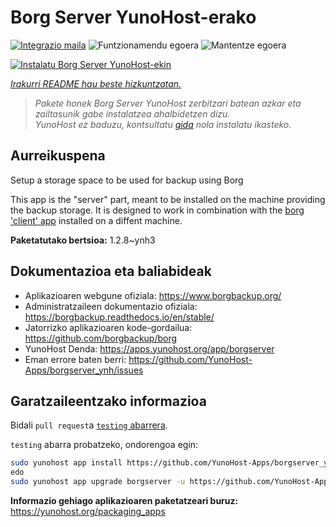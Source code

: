 <!--
Ohart ongi: README hau automatikoki sortu da <https://github.com/YunoHost/apps/tree/master/tools/readme_generator>ri esker
EZ editatu eskuz.
-->

# Borg Server YunoHost-erako

[![Integrazio maila](https://dash.yunohost.org/integration/borgserver.svg)](https://ci-apps.yunohost.org/ci/apps/borgserver/) ![Funtzionamendu egoera](https://ci-apps.yunohost.org/ci/badges/borgserver.status.svg) ![Mantentze egoera](https://ci-apps.yunohost.org/ci/badges/borgserver.maintain.svg)

[![Instalatu Borg Server YunoHost-ekin](https://install-app.yunohost.org/install-with-yunohost.svg)](https://install-app.yunohost.org/?app=borgserver)

*[Irakurri README hau beste hizkuntzatan.](./ALL_README.md)*

> *Pakete honek Borg Server YunoHost zerbitzari batean azkar eta zailtasunik gabe instalatzea ahalbidetzen dizu.*  
> *YunoHost ez baduzu, kontsultatu [gida](https://yunohost.org/install) nola instalatu ikasteko.*

## Aurreikuspena

Setup a storage space to be used for backup using Borg

This app is the "server" part, meant to be installed on the machine providing the backup storage. It is designed to work in combination with the [borg 'client' app](https://apps.yunohost.org/app/borg) installed on a diffent machine.


**Paketatutako bertsioa:** 1.2.8~ynh3
## Dokumentazioa eta baliabideak

- Aplikazioaren webgune ofiziala: <https://www.borgbackup.org/>
- Administratzaileen dokumentazio ofiziala: <https://borgbackup.readthedocs.io/en/stable/>
- Jatorrizko aplikazioaren kode-gordailua: <https://github.com/borgbackup/borg>
- YunoHost Denda: <https://apps.yunohost.org/app/borgserver>
- Eman errore baten berri: <https://github.com/YunoHost-Apps/borgserver_ynh/issues>

## Garatzaileentzako informazioa

Bidali `pull request`a [`testing` abarrera](https://github.com/YunoHost-Apps/borgserver_ynh/tree/testing).

`testing` abarra probatzeko, ondorengoa egin:

```bash
sudo yunohost app install https://github.com/YunoHost-Apps/borgserver_ynh/tree/testing --debug
edo
sudo yunohost app upgrade borgserver -u https://github.com/YunoHost-Apps/borgserver_ynh/tree/testing --debug
```

**Informazio gehiago aplikazioaren paketatzeari buruz:** <https://yunohost.org/packaging_apps>
